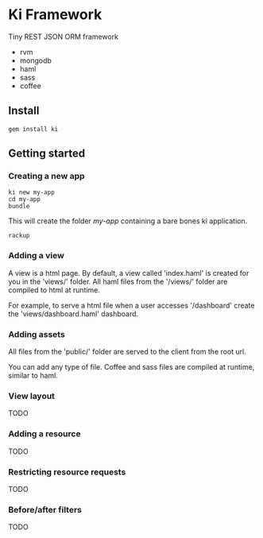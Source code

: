 # Ki Framework

Tiny REST JSON ORM framework

* rvm
* mongodb
* haml
* sass
* coffee

## Install

```shell
gem install ki
```

## Getting started

### Creating a new app

```shell
ki new my-app
cd my-app
bundle
```

This will create the folder *my-app* containing a bare bones ki application.

```shell
rackup
```

### Adding a view

A view is a html page. By default, a view called 'index.haml' is created for
you in the 'views/' folder. All haml files from the '/views/' folder are
compiled to html at runtime.

For example, to serve a html file when a user accesses '/dashboard' create the
'views/dashboard.haml' dashboard.

### Adding assets

All files from the 'public/' folder are served to the client from the root url.

You can add any type of file. Coffee and sass files are compiled at runtime,
similar to haml.

### View layout

TODO

### Adding a resource

TODO

### Restricting resource requests

TODO

### Before/after filters

TODO
